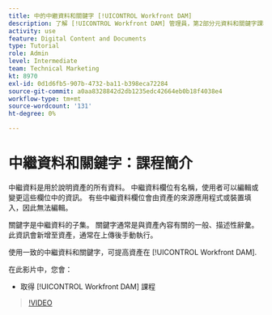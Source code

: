 ```yaml
---
title: 中的中繼資料和關鍵字 [!UICONTROL Workfront DAM]
description: 了解 [!UICONTROL Workfront DAM] 管理員，第2部分元資料和關鍵字課程。
activity: use
feature: Digital Content and Documents
type: Tutorial
role: Admin
level: Intermediate
team: Technical Marketing
kt: 8970
exl-id: 0d1d6fb5-907b-4732-ba11-b398eca72284
source-git-commit: a0aa8328842d2db1235edc42664eb0b18f4038e4
workflow-type: tm+mt
source-wordcount: '131'
ht-degree: 0%

---
```


# 中繼資料和關鍵字：課程簡介

中繼資料是用於說明資產的所有資料。 中繼資料欄位有名稱，使用者可以編輯或變更這些欄位中的資訊。 有些中繼資料欄位會由資產的來源應用程式或裝置填入，因此無法編輯。

關鍵字是中繼資料的子集。 關鍵字通常是與資產內容有關的一般、描述性辭彙。 此資訊會新增至資產，通常在上傳後手動執行。

使用一致的中繼資料和關鍵字，可提高資產在 [!UICONTROL Workfront DAM].

在此影片中，您會：

* 取得 [!UICONTROL Workfront DAM] 課程

>[!VIDEO](https://video.tv.adobe.com/v/335233/?quality=12)
